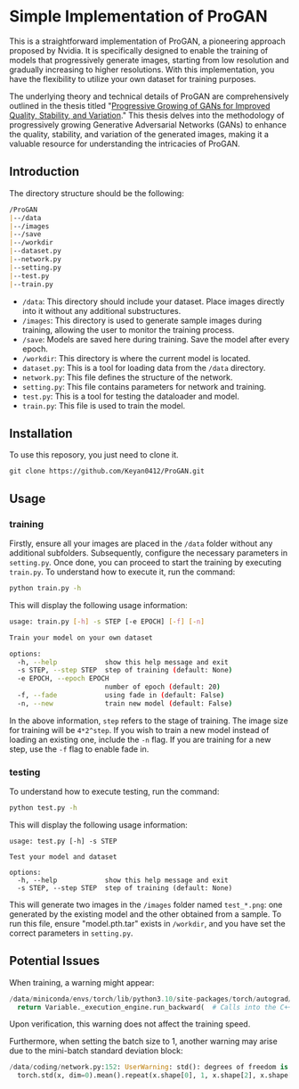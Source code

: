 # Simple Implementation of ProGAN

This is a straightforward implementation of ProGAN, a pioneering approach proposed by Nvidia. It is specifically designed to enable the training of models that progressively generate images, starting from low resolution and gradually increasing to higher resolutions. With this implementation, you have the flexibility to utilize your own dataset for training purposes.

The underlying theory and technical details of ProGAN are comprehensively outlined in the thesis titled "[Progressive Growing of GANs for Improved Quality, Stability, and Variation](https://arxiv.org/abs/1710.10196)." This thesis delves into the methodology of progressively growing Generative Adversarial Networks (GANs) to enhance the quality, stability, and variation of the generated images, making it a valuable resource for understanding the intricacies of ProGAN.

## Introduction

The directory structure should be the following:

```markdown
/ProGAN
|--/data
|--/images
|--/save
|--/workdir
|--dataset.py
|--network.py
|--setting.py
|--test.py
|--train.py
```

* `/data`: This directory should include your dataset. Place images directly into it without any additional substructures.
* `/images`: This directory is used to generate sample images during training, allowing the user to monitor the training process.
* `/save`: Models are saved here during training. Save the model after every epoch.
* `/workdir`: This directory is where the current model is located.
* `dataset.py`: This is a tool for loading data from the `/data` directory.
* `network.py`: This file defines the structure of the network.
* `setting.py`: This file contains parameters for network and training.
* `test.py`: This is a tool for testing the dataloader and model.
* `train.py`: This file is used to train the model.

## Installation

To use this reposory, you just need to clone it.

`git clone https://github.com/Keyan0412/ProGAN.git`

## Usage

### training

Firstly, ensure all your images are placed in the `/data` folder without any additional subfolders. Subsequently, configure the necessary parameters in `setting.py`. Once done, you can proceed to start the training by executing `train.py`. To understand how to execute it, run the command:

```bash
python train.py -h
```

This will display the following usage information:

```bash
usage: train.py [-h] -s STEP [-e EPOCH] [-f] [-n]

Train your model on your own dataset

options:
  -h, --help            show this help message and exit
  -s STEP, --step STEP  step of training (default: None)
  -e EPOCH, --epoch EPOCH
                        number of epoch (default: 20)
  -f, --fade            using fade in (default: False)
  -n, --new             train new model (default: False)
```

In the above information, `step` refers to the stage of training. The image size for training will be `4*2^step`. If you wish to train a new model instead of loading an existing one, include the `-n` flag. If you are training for a new step, use the `-f` flag to enable fade in.

### testing

To understand how to execute testing, run the command:

```bash
python test.py -h
```

This will display the following usage information:

```
usage: test.py [-h] -s STEP

Test your model and dataset

options:
  -h, --help            show this help message and exit
  -s STEP, --step STEP  step of training (default: None)
```

This will generate two images in the `/images` folder named `test_*.png`: one generated by the existing model and the other obtained from a sample. To run this file, ensure "model.pth.tar" exists in `/workdir`, and you have set the correct parameters in `setting.py`.

## Potential Issues

When training, a warning might appear:

```python
/data/miniconda/envs/torch/lib/python3.10/site-packages/torch/autograd/graph.py:768: UserWarning: Attempting to run cuBLAS, but there was no current CUDA context! Attempting to set the primary context... (Triggered internally at /opt/conda/conda-bld/pytorch_1720165264854/work/aten/src/ATen/cuda/CublasHandlePool.cpp:135.)
  return Variable._execution_engine.run_backward(  # Calls into the C++ engine to run the backward pass
```

Upon verification, this warning does not affect the training speed.

Furthermore, when setting the batch size to 1, another warning may arise due to the mini-batch standard deviation block:

```python
/data/coding/network.py:152: UserWarning: std(): degrees of freedom is <= 0. Correction should be strictly less than the reduction factor (input numel divided by output numel). (Triggered internally at /opt/conda/conda-bld/pytorch_1720165264854/work/aten/src/ATen/native/ReduceOps.cpp:1808.)
  torch.std(x, dim=0).mean().repeat(x.shape[0], 1, x.shape[2], x.shape[3])
```
